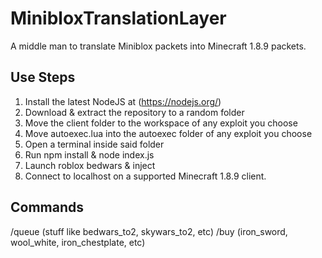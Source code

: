# MinibloxTranslationLayer
A middle man to translate Miniblox packets into Minecraft 1.8.9 packets.

## Use Steps
1. Install the latest NodeJS at (https://nodejs.org/)
2. Download & extract the repository to a random folder
4. Move the client folder to the workspace of any exploit you choose
5. Move autoexec.lua into the autoexec folder of any exploit you choose
6. Open a terminal inside said folder
7. Run npm install & node index.js
8. Launch roblox bedwars & inject
9. Connect to localhost on a supported Minecraft 1.8.9 client.

## Commands
/queue (stuff like bedwars_to2, skywars_to2, etc)
/buy (iron_sword, wool_white, iron_chestplate, etc)
